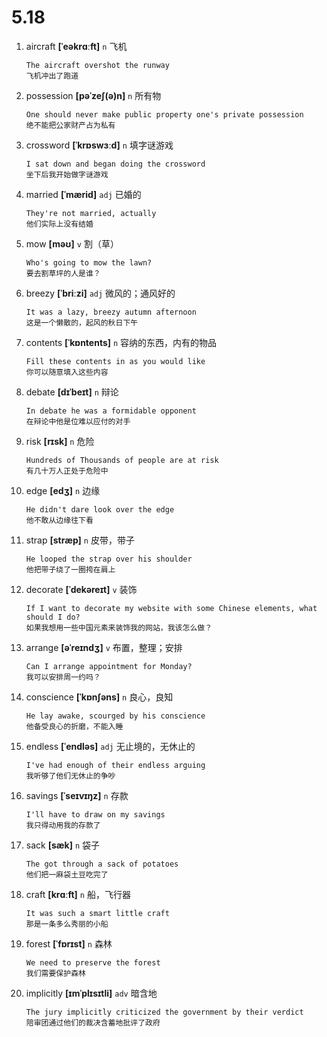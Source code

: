 # 5.18

1. aircraft **[ˈeəkrɑːft]** `n` 飞机

   ```
   The aircraft overshot the runway
   飞机冲出了跑道
   ```

2. possession **[pəˈzeʃ(ə)n]** `n` 所有物

   ```
   One should never make public property one's private possession
   绝不能把公家财产占为私有
   ```

3. crossword **[ˈkrɒswɜːd]** `n` 填字谜游戏

   ```
   I sat down and began doing the crossword
   坐下后我开始做字谜游戏
   ```

4. married **[ˈmærid]** `adj` 已婚的

   ```
   They're not married, actually
   他们实际上没有结婚
   ```

5. mow **[məʊ]** `v` 割（草）

   ```
   Who's going to mow the lawn?
   要去割草坪的人是谁？
   ```

6. breezy **[ˈbriːzi]** `adj` 微风的；通风好的

   ```
   It was a lazy, breezy autumn afternoon
   这是一个懒散的，起风的秋日下午
   ```

7. contents **[ˈkɒntents]** `n` 容纳的东西，内有的物品

   ```
   Fill these contents in as you would like
   你可以随意填入这些内容
   ```

8. debate **[dɪˈbeɪt]** `n` 辩论

   ```
   In debate he was a formidable opponent
   在辩论中他是位难以应付的对手
   ```

9. risk **[rɪsk]** `n` 危险

   ```
   Hundreds of Thousands of people are at risk
   有几十万人正处于危险中
   ```

10. edge **[edʒ]** `n` 边缘

    ```
    He didn't dare look over the edge
    他不敢从边缘往下看
    ```

11. strap **[stræp]** `n` 皮带，带子

    ```
    He looped the strap over his shoulder
    他把带子绕了一圈挎在肩上
    ```

12. decorate **[ˈdekəreɪt]** `v` 装饰

    ```
    If I want to decorate my website with some Chinese elements, what should I do?
    如果我想用一些中国元素来装饰我的网站，我该怎么做？
    ```

13. arrange **[əˈreɪndʒ]** `v` 布置，整理；安排

    ```
    Can I arrange appointment for Monday?
    我可以安排周一约吗？
    ```

14. conscience **[ˈkɒnʃəns]** `n` 良心，良知

    ```
    He lay awake, scourged by his conscience
    他备受良心的折磨，不能入睡
    ```

15. endless **[ˈendləs]** `adj` 无止境的，无休止的

    ```
    I've had enough of their endless arguing
    我听够了他们无休止的争吵
    ```

16. savings **[ˈseɪvɪŋz]** `n` 存款

    ```
    I'll have to draw on my savings
    我只得动用我的存款了
    ```

17. sack **[sæk]** `n` 袋子

    ```
    The got through a sack of potatoes
    他们把一麻袋土豆吃完了
    ```

18. craft **[krɑːft]** `n` 船，飞行器

    ```
    It was such a smart little craft
    那是一条多么秀丽的小船
    ```

19. forest **[ˈfɒrɪst]** `n` 森林

    ```
    We need to preserve the forest
    我们需要保护森林
    ```

20. implicitly **[ɪmˈplɪsɪtli]** `adv` 暗含地
    ```
    The jury implicitly criticized the government by their verdict
    陪审团通过他们的裁决含蓄地批评了政府
    ```
